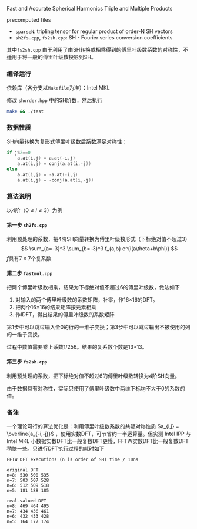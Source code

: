 Fast and Accurate Spherical Harmonics Triple and Multiple Products

precomputed files

- `sparseN`: tripling tensor for regular product of order-N SH vectors
- `sh2fs.cpp`, `fs2sh.cpp`: SH - Fourier series conversion coefficients

其中`fs2sh.cpp` 由于利用了由SH转换或相乘得到的傅里叶级数系数的对称性，不适用于将一般的傅里叶级数投影到SH。

### 编译运行

依赖库（各分支以`Makefile`为准）：Intel MKL

修改 `shorder.hpp` 中的SH阶数，然后执行

```bash
make && ./test
```

### 数据性质

SH向量转换为复形式傅里叶级数后系数满足对称性：
```c++
if j%2==0
	a.at(i,j) = a.at(-i,j)
	a.at(i,j) = conj(a.at(i,-j))
else
	a.at(i,j) = -a.at(-i,j)
	a.at(i,j) = -conj(a.at(i,-j))
```

### 算法说明

以4阶（$0\le l\le 3$）为例

#### 第一步 `sh2fs.cpp`

利用预处理的系数，把4阶SH向量转换为傅里叶级数形式（下标绝对值不超过3）
$$
\sum_{a=-3}^3 \sum_{b=-3}^3 f_{a,b} e^{i(a\theta+b\phi)}
$$
$f$具有$7\times7$个复系数

#### 第二步 `fastmul.cpp`

把两个傅里叶级数相乘，结果为下标绝对值不超过6的傅里叶级数，做法如下

1. 对输入的两个傅里叶级数的系数矩阵，补零，作16×16的DFT。
2. 把两个16×16的结果矩阵按元素相乘
3. 作IDFT，得出结果的傅里叶级数的系数矩阵

第1步中可以跳过输入全0的行的一维子变换；第3步中可以跳过输出不被使用的列的一维子变换。

过程中数值需要乘上系数$1/256$。结果的复系数个数是13×13。

#### 第三步 `fs2sh.cpp`

利用预处理的系数，把下标绝对值不超过6的傅里叶级数转换为4阶SH向量。

由于数据具有对称性，实际只使用了傅里叶级数中两维下标均不大于0的系数的值。

### 备注

一个理论可行的算法优化是：利用傅里叶级数系数的共轭对称性质 $a_{i,j} = \overline{a_{-i,-j}}$ ，使用实数DFT，可节省约一半运算量。但实测 Intel IPP 与 Intel MKL 小数据实数DFT比一般复数DFT更慢，FFTW实数DFT比一般复数DFT稍快一些。只进行DFT执行过程的耗时如下

```plain
FFTW DFT executions (n is order of SH) time / 10ns

original DFT
n=8: 530 500 535
n=7: 503 507 528
n=6: 512 509 518
n=5: 181 188 185

real-valued DFT
n=8: 469 464 495
n=7: 434 436 461
n=6: 432 433 428
n=5: 164 177 174
```

